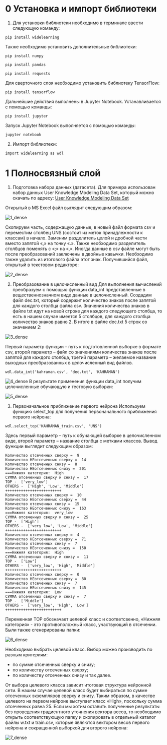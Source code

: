 # 0 Установка и импорт библиотеки
1. Для установки библиотеки необходимо в терминале ввести следующую команду:
```
pip install widelearning
```
Также необходимо установить дополнительные библиотеки:
```
pip install numpy
```
```
pip install pandas
```
```
pip install requests
```
Для сверточного слоя необходимо установить библиотеку TensorFlow:
```
pip install tensorflow
```
Дальнейшие действия выполнены в Jupyter Notebook. Устанавливается с помощью команды:
```
pip install jupyter
```
Запуск Jupyter Notebook выполняется с помощью команды:
```
jupyter notebook
```
2. Импорт библиотеки:
```
import widelearning as wdl
```
# 1 Полносвязный слой
1. Подготовка набора данных (датасета).
Для примера использован набор данных User Knowledge Modeling Data Set, который можно скачать по адресу: 
[User Knowledge Modeling Data Set](https://archive.ics.uci.edu/ml/datasets/User+Knowledge+Modeling)

Открытый в MS Excel файл выглядит следующим образом:

![1_dense](img/modified_dense/1.png)

Скопируем часть, содержащую данные, в новый файл формата csv и переместим столбец UNS (состоит из меток принадлежности к классам) в начало. Заменим разделитель целой и дробной части вместо запятой «,» на точку «.». Также необходимо разделитель столбцов поменять с «;» на «,». Иногда данные в csv файле могут быть после преобразований заключены в двойные кавычки. Необходимо также удалить из итогового файла этот знак.
Получившийся файл, открытый в текстовом редакторе:

![2_dense](img/modified_dense/2.png)

2. Преобразование в целочисленный вид
Для выполнения вычислений преобразуем с помощью функции data_int представленные в вещественнозначном виде данные в целочисленный. Создадим файл dec.txt, который содержит количество знаков после запятой для каждого столбца файла csv. Значения количества знаков в файле txt идут на новой строке для каждого следующего столбца, то есть в нашем случае имеется 5 столбцов, для каждого столбца количество знаков равно 2. В итоге в файле dec.txt 5 строк со значением 2:

![3_dense](img/modified_dense/3.png)

Первый параметр функции – путь к подготовленной выборке в формате csv, второй параметр – файл со значениями количества знаков после запятой для каждого столбца, третий параметр – желаемое название выходных преобразованных в целочисленный вид файлов.
```
wdl.data_int('kahraman.csv', 'dec.txt', 'KAHRAMAN') 
```
![4_dense](img/modified_dense/4.png)
В результате применения функции data_int получим целочисленные обучающую и тестовую выборки:

![5_dense](img/modified_dense/5.png)

3. Первоначальное приближение первого нейрона
Используем функцию select_top для получения первоначального приближения первого нейрона:
```
wdl.select_top('KAHRAMAN_train.csv', 'UNS')
```
Здесь первый параметр – путь к обучающей выборке в целочисленном виде, второй параметр – название столбца с метками классов.
Вывод функции выглядит следующим образом:
```
Количество отсеченных сверху =  9
Количество НЕотсеченных сверху =  14
Количество отсеченных снизу =  8
Количество НЕотсеченных снизу =  201
===Нижняя категория:  High
СУММА отсеченных сверху и снизу =  17
TOP -  ['very_low']
OTHERS -  ['High', 'Low', 'Middle']
+++++++++++++++++++++++++
Количество отсеченных сверху =  10
Количество НЕотсеченных сверху =  44
Количество отсеченных снизу =  15
Количество НЕотсеченных снизу =  163
===Нижняя категория:  very_low
СУММА отсеченных сверху и снизу =  25
TOP -  ['High']
OTHERS -  ['very_low', 'Low', 'Middle']
+++++++++++++++++++++++++
Количество отсеченных сверху =  4
Количество НЕотсеченных сверху =  71
Количество отсеченных снизу =  7
Количество НЕотсеченных снизу =  150
===Нижняя категория:  High
СУММА отсеченных сверху и снизу =  11
TOP -  ['Low']
OTHERS -  ['very_low', 'High', 'Middle']
+++++++++++++++++++++++++
Количество отсеченных сверху =  0
Количество НЕотсеченных сверху =  80
Количество отсеченных снизу =  7
Количество НЕотсеченных снизу =  145
===Нижняя категория:  Low
СУММА отсеченных сверху и снизу =  7
TOP -  ['Middle']
OTHERS -  ['very_low', 'High', 'Low']
+++++++++++++++++++++++++
```
Переменная TOP обозначает целевой класс и соответсвенно, «Нижняя категория» - это противоположный класс, участвующий в отсечении.
Были также сгенерированы папки:

![6_dense](img/modified_dense/6.png)

Необходимо выбрать целевой класс. Выбор можно производить по разным критериям: 
* по сумме отсеченных сверху и снизу;
* по количеству отсеченных сверху;
* по количеству отсеченных снизу и так далее.

От выбора целевого класса зависит итоговая структура нейронной сети. В нашем случае целевой класс будет выбираться по сумме отсеченных экземпляров сверху и снизу. Таким образом, в качестве целевого на первом нейроне выступает класс «High», поскольку сумма отсеченных равна 25. Если мы хотим оставить полученные результаты без проведения градиентного уточнения вектора весов, то необходимо открыть соответствующую папку и скопировать в отдельный каталог файлы w.txt и train.csv, которые являются вектором весов первого нейрона и сокращенной выборкой для второго нейрона:

![7_dense](img/modified_dense/7.png)

